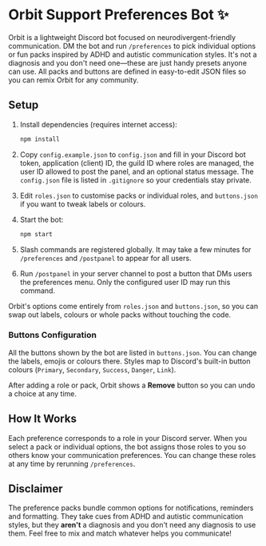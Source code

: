# Orbit Support Preferences Bot ✨

Orbit is a lightweight Discord bot focused on neurodivergent-friendly communication. DM the bot and run `/preferences` to pick individual options or fun packs inspired by ADHD and autistic communication styles. It's not a diagnosis and you don't need one—these are just handy presets anyone can use. All packs and buttons are defined in easy-to-edit JSON files so you can remix Orbit for any community.

## Setup

1. Install dependencies (requires internet access):
   ```bash
   npm install
   ```

2. Copy `config.example.json` to `config.json` and fill in your Discord bot token, application (client) ID, the guild ID where roles are managed, the user ID allowed to post the panel, and an optional status message. The `config.json` file is listed in `.gitignore` so your credentials stay private.
3. Edit `roles.json` to customise packs or individual roles, and `buttons.json` if you want to tweak labels or colours.
4. Start the bot:
   ```bash
   npm start
   ```
5. Slash commands are registered globally. It may take a few minutes for `/preferences` and `/postpanel` to appear for all users.
6. Run `/postpanel` in your server channel to post a button that DMs users the preferences menu. Only the configured user ID may run this command.

Orbit's options come entirely from `roles.json` and `buttons.json`, so you can swap out labels, colours or whole packs without touching the code.

### Buttons Configuration

All the buttons shown by the bot are listed in `buttons.json`. You can change the labels, emojis or colours there. Styles map to Discord's built-in button colours (`Primary`, `Secondary`, `Success`, `Danger`, `Link`).

After adding a role or pack, Orbit shows a **Remove** button so you can undo a choice at any time.

## How It Works

Each preference corresponds to a role in your Discord server. When you select a pack or individual options, the bot assigns those roles to you so others know your communication preferences. You can change these roles at any time by rerunning `/preferences`.

## Disclaimer

The preference packs bundle common options for notifications, reminders and formatting. They take cues from ADHD and autistic communication styles, but they **aren't** a diagnosis and you don't need any diagnosis to use them. Feel free to mix and match whatever helps you communicate!

